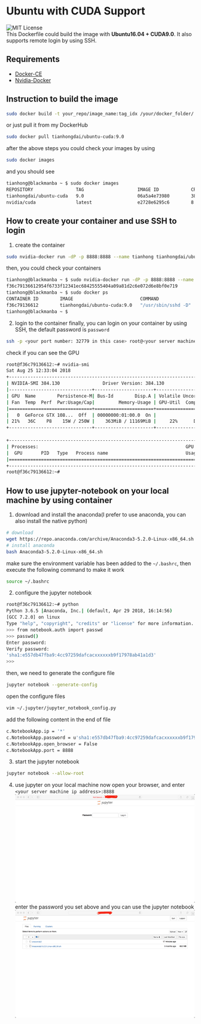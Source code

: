 # Ubuntu with CUDA Support
![MIT License](https://img.shields.io/badge/license-MIT-blue.svg)   
This Dockerfile could build the image with **Ubuntu16.04 + CUDA9.0**. It also supports remote login by using SSH. 
## Requirements
- [Docker-CE](https://docs.docker.com/install/linux/docker-ce/ubuntu/)
- [Nvidia-Docker](https://github.com/NVIDIA/nvidia-docker)
## Instruction to build the image
```bash
sudo docker build -t your_repo/image_name:tag_idx /your/docker_folder/
```
or just pull it from my DockerHub
```bash
sudo docker pull tianhongdai/ubuntu-cuda:9.0
```
after the above steps you could check your images by using
```bash
sudo docker images
```
and you should see
```bash
tianhong@blackmanba ~ $ sudo docker images
REPOSITORY                TAG                    IMAGE ID            CREATED             SIZE
tianhongdai/ubuntu-cuda   9.0                    06a5a4e73980        38 minutes ago      254MB
nvidia/cuda               latest                 e2728e6295c6        8 weeks ago         1.96GB

```
## How to create your container and use SSH to login
1. create the container
```bash
sudo nvidia-docker run -dP -p 8888:8888 --name tianhong tianhongdai/ubuntu-cuda:9.0

```
then, you could check your containers
```bash
tianhong@blackmanba ~ $ sudo nvidia-docker run -dP -p 8888:8888 --name tianhong tianhongdai/ubuntu-cuda:9.0
f36c79136612954f6733f12341ec68425555404a09a81d2c6e072d6e8bf0e719
tianhong@blackmanba ~ $ sudo docker ps
CONTAINER ID        IMAGE                         COMMAND               CREATED             STATUS              PORTS                                           NAMES
f36c79136612        tianhongdai/ubuntu-cuda:9.0   "/usr/sbin/sshd -D"   8 seconds ago       Up 6 seconds        0.0.0.0:8888->8888/tcp, 0.0.0.0:32779->22/tcp   tianhong
tianhong@blackmanba ~ $
```
2. login to the container
finally, you can login on your container by using SSH, the default password is `password`
```bash
ssh -p <your port number: 32779 in this case> root@<your server machine ip address>
```
check if you can see the GPU
```bash
root@f36c79136612:~# nvidia-smi
Sat Aug 25 12:33:04 2018
+-----------------------------------------------------------------------------+
| NVIDIA-SMI 384.130                Driver Version: 384.130                   |
|-------------------------------+----------------------+----------------------+
| GPU  Name        Persistence-M| Bus-Id        Disp.A | Volatile Uncorr. ECC |
| Fan  Temp  Perf  Pwr:Usage/Cap|         Memory-Usage | GPU-Util  Compute M. |
|===============================+======================+======================|
|   0  GeForce GTX 108...  Off  | 00000000:01:00.0  On |                  N/A |
| 21%   36C    P8    15W / 250W |    363MiB / 11169MiB |     22%      Default |
+-------------------------------+----------------------+----------------------+

+-----------------------------------------------------------------------------+
| Processes:                                                       GPU Memory |
|  GPU       PID   Type   Process name                             Usage      |
|=============================================================================|
+-----------------------------------------------------------------------------+
root@f36c79136612:~#

```
## How to use jupyter-notebook on your local machine by using container
1. download and install the anaconda(I prefer to use anaconda, you can also install the native python)
```bash 
# download
wget https://repo.anaconda.com/archive/Anaconda3-5.2.0-Linux-x86_64.sh
# install anaconda
bash Anaconda3-5.2.0-Linux-x86_64.sh

```
make sure the environment variable has been added to the `~/.bashrc`, then execute the following command to make it work
```bash
source ~/.bashrc
```
2. configure the jupyter notebook
```bash
root@f36c79136612:~# python
Python 3.6.5 |Anaconda, Inc.| (default, Apr 29 2018, 16:14:56)
[GCC 7.2.0] on linux
Type "help", "copyright", "credits" or "license" for more information.
>>> from notebook.auth import passwd
>>> passwd()
Enter password:
Verify password:
'sha1:e557db47fba9:4cc97259dafcacxxxxxxb9f17978ab41a1d3'
>>>
```
then, we need to generate the configure file
```bash
jupyter notebook --generate-config
```
open the configure files
```bash
vim ~/.jupyter/jupyter_notebook_config.py
```
add the following content in the end of file
```bash
c.NotebookApp.ip = '*'
c.NotebookApp.password = u'sha1:e557db47fba9:4cc97259dafcacxxxxxxb9f17978ab41a1d3(should be your generated key)'
c.NotebookApp.open_browser = False
c.NotebookApp.port = 8888
```
3. start the jupyter notebook
```bash
jupyter notebook --allow-root
```
4. use jupyter on your local machine
now open your browser, and enter `<your server machine ip address>:8888`
![demo1](figures/demo1.png)  
enter the password you set above and you can use the jupyter notebook
![demo2](figures/demo2.png)
